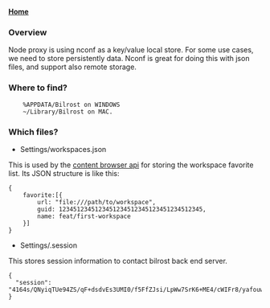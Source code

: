 **[Home](Home)**

### Overview
Node proxy is using nconf as a key/value local store. For some use cases, we need to store persistently data. Nconf is great for doing this with json files, and support also remote storage.

### Where to find?
        %APPDATA/Bilrost on WINDOWS
        ~/Library/Bilrost on MAC.

### Which files?

- Settings/workspaces.json 

This is used by the [content browser api](https://github.com/fl4re/fl4re-engine/wiki/Content-browser-api-v2#workspace) for storing the workspace favorite list. Its JSON structure is like this:
```
{
    favorite:[{
        url: "file:///path/to/workspace",
        guid: 1234512345123451234512345123451234512345,
        name: feat/first-workspace
    }]
}
```

- Settings/.session

This stores session information to contact bilrost back end server.
```
{
  "session": "4164s/QNyiqTUe94ZS/qF+dsdvEs3UMI0/f5FfZJsi/LpWw7SrK6+ME4/cWIFr8/yafouw1iUZpBaLhECXY0ZI4XMOyv5QiEpLwP4pvzppVkyRo1qFbLop2U0NGRv0PVvqqpM4/Zf/HDoYs/DYwj3acki7mHvaFdL+iukfFGceiSZH+kEBxSiDh5e4cz9NqweqO6vk/SbKIgIpN/SLkYiB8jq0GP3S1Ecx95Kl5rM4sx+qtQy8ppf1nLDu/IGVE6hUQXlgUJ0R8DgSG4Fs5wDUR/F4P0gwpWGCGblGSSccAkoYGZw3lNKLuR+JQPc8j/5fZj6NJDIRodgCepPawcQ=="
}
```
